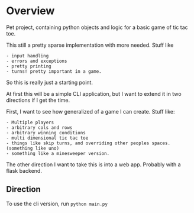 # Overview

Pet project, containing python objects and logic for a basic game of tic tac toe.

This still a pretty sparse implementation with more needed. Stuff like

    - input handling
    - errors and exceptions
    - pretty printing
    - turns! pretty important in a game.

So this is really just a starting point.

At first this will be a simple CLI application, but I want to extend it in two directions if I get the time.

First, I want to see how generalized of a game I can create. Stuff like:

    - Multiple players
    - arbitrary cols and rows
    - arbitrary winning conditions
    - multi dimensional tic tac toe
    - things like skip turns, and overriding other peoples spaces. (something like uno)
    - something like a minesweeper version.

The other direction I want to take this is into a web app. Probably with a flask backend.

## Direction

To use the cli version, run `python main.py`

